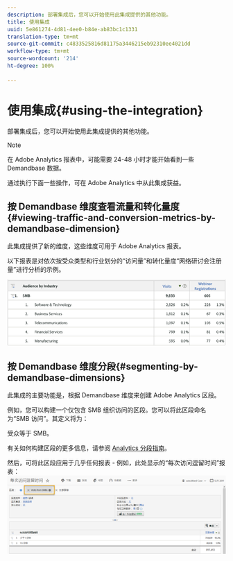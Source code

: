 ```yaml
---
description: 部署集成后，您可以开始使用此集成提供的其他功能。
title: 使用集成
uuid: 5e861274-4d81-4ee0-b84e-ab83bc1c1331
translation-type: tm+mt
source-git-commit: c4833525816d81175a3446215eb92310ee4021dd
workflow-type: tm+mt
source-wordcount: '214'
ht-degree: 100%

---
```



# 使用集成{#using-the-integration}

部署集成后，您可以开始使用此集成提供的其他功能。

>[!NOTE]
>
> 在 Adobe Analytics 报表中，可能需要 24-48 小时才能开始看到一些 Demandbase 数据。

通过执行下面一些操作，可在 Adobe Analytics 中从此集成获益。

## 按 Demandbase 维度查看流量和转化量度{#viewing-traffic-and-conversion-metrics-by-demandbase-dimension}

此集成提供了新的维度，这些维度可用于 Adobe Analytics 报表。

以下报表是对依次按受众类型和行业划分的“访问量”和转化量度“网络研讨会注册量”进行分析的示例。

![](assets/metrics_db_dimensions.png)

## 按 Demandbase 维度分段{#segmenting-by-demandbase-dimensions}

此集成的主要功能是，根据 Demandbase 维度来创建 Adobe Analytics 区段。

例如，您可以构建一个仅包含 SMB 组织访问的区段。您可以将此区段命名为“SMB 访问”。其定义将为：

受众等于 SMB。

有关如何构建区段的更多信息，请参阅 [Analytics 分段指南](https://docs.adobe.com/content/help/zh-Hans/analytics/components/segmentation/seg-home.html)。

然后，可将此区段应用于几乎任何报表 - 例如，此处显示的“每次访问逗留时间”报表：![](assets/segment_applied_report.png)
